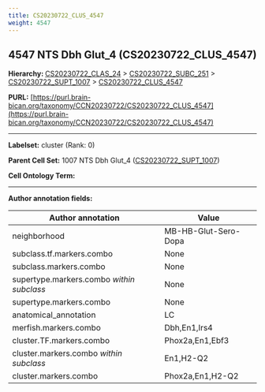 ```yaml
---
title: CS20230722_CLUS_4547
weight: 4547
---
```

## 4547 NTS Dbh Glut_4 (CS20230722_CLUS_4547)
<b>Hierarchy: </b>
[CS20230722_CLAS_24](../CS20230722_CLAS_24) >
[CS20230722_SUBC_251](../CS20230722_SUBC_251) >
[CS20230722_SUPT_1007](../CS20230722_SUPT_1007) >
[CS20230722_CLUS_4547](../CS20230722_CLUS_4547)

**PURL:** [https://purl.brain-bican.org/taxonomy/CCN20230722/CS20230722_CLUS_4547](https://purl.brain-bican.org/taxonomy/CCN20230722/CS20230722_CLUS_4547)

---


**Labelset:** cluster (Rank: 0)

**Parent Cell Set:** 1007 NTS Dbh Glut_4 ([CS20230722_SUPT_1007](../CS20230722_SUPT_1007))



**Cell Ontology Term:** 

[MARKER GENES.]: #


---

[TRANSFERRED ANNOTATIONS.]: #


[AUTHOR ANNOTATION FIELDS.]: #


**Author annotation fields:**

| Author annotation | Value |
|-------------------|-------|
|neighborhood|MB-HB-Glut-Sero-Dopa|
|subclass.tf.markers.combo|None|
|subclass.markers.combo|None|
|supertype.markers.combo _within subclass_|None|
|supertype.markers.combo|None|
|anatomical_annotation|LC|
|merfish.markers.combo|Dbh,En1,Irs4|
|cluster.TF.markers.combo|Phox2a,En1,Ebf3|
|cluster.markers.combo _within subclass_|En1,H2-Q2|
|cluster.markers.combo|Phox2a,En1,H2-Q2|
